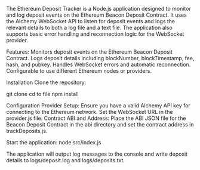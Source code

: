 
The Ethereum Deposit Tracker is a Node.js application designed to monitor and log deposit events on the Ethereum Beacon Deposit Contract. It uses the Alchemy WebSocket API to listen for deposit events and logs the relevant details to both a log file and a text file. The application also supports basic error handling and reconnection logic for the WebSocket provider.

Features:
Monitors deposit events on the Ethereum Beacon Deposit Contract.
Logs deposit details including blockNumber, blockTimestamp, fee, hash, and pubkey.
Handles WebSocket errors and automatic reconnection.
Configurable to use different Ethereum nodes or providers.

Installation
Clone the repository:

git clone 
cd to file
npm install

Configuration
Provider Setup: Ensure you have a valid Alchemy API key for connecting to the Ethereum network. Set the WebSocket URL in the provider.js file.
Contract ABI and Address: Place the ABI JSON file for the Beacon Deposit Contract in the abi directory and set the contract address in trackDeposits.js.

Start the application:
node src/index.js

The application will output log messages to the console and write deposit details to logs/deposit.log and logs/deposits.txt.
